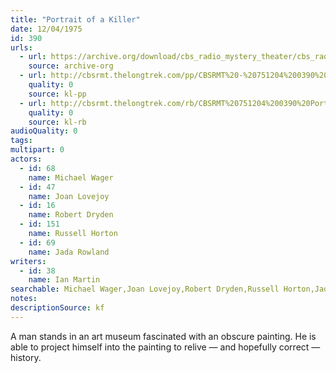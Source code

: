 ```yaml
---
title: "Portrait of a Killer"
date: 12/04/1975
id: 390
urls: 
  - url: https://archive.org/download/cbs_radio_mystery_theater/cbs_radio_mystery_theater-0351-0400.zip/cbs_radio_mystery_theater-0351-0400%2Fcbsrmt_0390_portrait_of_a_killer.mp3
    source: archive-org
  - url: http://cbsrmt.thelongtrek.com/pp/CBSRMT%20-%20751204%200390%20Portrait%20of%20a%20Killer_pp.mp3
    quality: 0
    source: kl-pp
  - url: http://cbsrmt.thelongtrek.com/rb/CBSRMT%20751204%200390%20Portrait%20of%20a%20Killer_wuwm_repeat%205_14_76.mp3
    quality: 0
    source: kl-rb
audioQuality: 0
tags: 
multipart: 0
actors:  
  - id: 68
    name: Michael Wager  
  - id: 47
    name: Joan Lovejoy  
  - id: 16
    name: Robert Dryden  
  - id: 151
    name: Russell Horton  
  - id: 69
    name: Jada Rowland
writers:  
  - id: 38
    name: Ian Martin
searchable: Michael Wager,Joan Lovejoy,Robert Dryden,Russell Horton,Jada Rowland Ian Martin
notes: 
descriptionSource: kf
---
```

A man stands in an art museum fascinated with an obscure painting. He is able to project himself into the painting to relive — and hopefully correct — history.